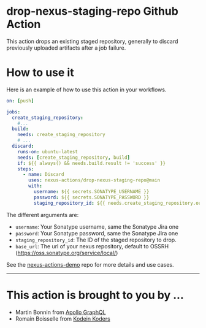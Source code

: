 # drop-nexus-staging-repo Github Action

This action drops an existing staged repository, generally to discard previously uploaded artifacts after a job failure.


# How to use it

Here is an example of how to use this action in your workflows.

```yaml
on: [push]

jobs:
  create_staging_repository:
    #...
  build:
    needs: create_staging_repository
    # ...
  discard:
    runs-on: ubuntu-latest
    needs: [create_staging_repository, build]
    if: ${{ always() && needs.build.result != 'success' }}
    steps:
      - name: Discard
        uses: nexus-actions/drop-nexus-staging-repo@main
        with:
          username: ${{ secrets.SONATYPE_USERNAME }}
          password: ${{ secrets.SONATYPE_PASSWORD }}
          staging_repository_id: ${{ needs.create_staging_repository.outputs.repository-id }}
```

The different arguments are:

- `username`: Your Sonatype username, same the Sonatype Jira one
- `password`: Your Sonatype password, same the Sonatype Jira one
- `staging_repository_id`: The ID of the staged repository to drop.
- `base_url`: The url of your nexus repository, default to OSSRH (https://oss.sonatype.org/service/local/)

See the [nexus-actions-demo](https://github.com/nexus-actions/nexus-actions-demo) repo for more details and use cases.

----------

# This action is brought to you by ...

- Martin Bonnin from [Apollo GraphQL](https://www.apollographql.com)
- Romain Boisselle from [Kodein Koders](https://kodein.net)
